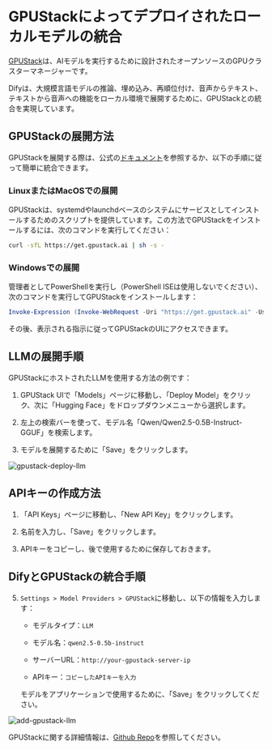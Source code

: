 # GPUStackによってデプロイされたローカルモデルの統合

[GPUStack](https://github.com/gpustack/gpustack)は、AIモデルを実行するために設計されたオープンソースのGPUクラスターマネージャーです。

Difyは、大規模言語モデルの推論、埋め込み、再順位付け、音声からテキスト、テキストから音声への機能をローカル環境で展開するために、GPUStackとの統合を実現しています。

## GPUStackの展開方法

GPUStackを展開する際は、公式の[ドキュメント](https://docs.gpustack.ai)を参照するか、以下の手順に従って簡単に統合できます。

### LinuxまたはMacOSでの展開

GPUStackは、systemdやlaunchdベースのシステムにサービスとしてインストールするためのスクリプトを提供しています。この方法でGPUStackをインストールするには、次のコマンドを実行してください：

```bash
curl -sfL https://get.gpustack.ai | sh -s -
```

### Windowsでの展開

管理者としてPowerShellを実行し（PowerShell ISEは使用しないでください）、次のコマンドを実行してGPUStackをインストールします：

```powershell
Invoke-Expression (Invoke-WebRequest -Uri "https://get.gpustack.ai" -UseBasicParsing).Content
```

その後、表示される指示に従ってGPUStackのUIにアクセスできます。

## LLMの展開手順

GPUStackにホストされたLLMを使用する方法の例です：

1. GPUStack UIで「Models」ページに移動し、「Deploy Model」をクリック、次に「Hugging Face」をドロップダウンメニューから選択します。

2. 左上の検索バーを使って、モデル名「Qwen/Qwen2.5-0.5B-Instruct-GGUF」を検索します。

3. モデルを展開するために「Save」をクリックします。

![gpustack-deploy-llm](https://assets-docs.dify.ai/2025/04/d19b69596b95ae94071f9430a1b983e6.png)

## APIキーの作成方法

1. 「API Keys」ページに移動し、「New API Key」をクリックします。

2. 名前を入力し、「Save」をクリックします。

3. APIキーをコピーし、後で使用するために保存しておきます。

## DifyとGPUStackの統合手順

5. `Settings > Model Providers > GPUStack`に移動し、以下の情報を入力します：

   - モデルタイプ：`LLM`

   - モデル名：`qwen2.5-0.5b-instruct`

   - サーバーURL：`http://your-gpustack-server-ip`

   - APIキー：`コピーしたAPIキーを入力`

   モデルをアプリケーションで使用するために、「Save」をクリックしてください。

![add-gpustack-llm](https://assets-docs.dify.ai/2025/04/8178418f93ccea1668564d8bd9777303.png)

GPUStackに関する詳細情報は、[Github Repo](https://github.com/gpustack/gpustack)を参照してください。